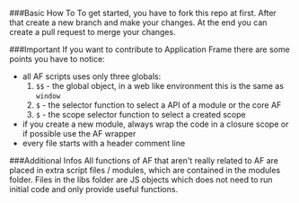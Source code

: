 ###Basic How To
To get started, you have to fork this repo at first. After that create a new branch and make your changes. At the end you can create  a pull request to merge your changes.

###Important
If you want to contribute to Application Frame there are some points you have to notice:
* all AF scripts uses only three globals:
  1. `$$` - the global object, in a web like environment this is the same as `window` 
  2. `$` - the selector function to select a API of a module or the core AF
  3. `$` - the scope selector function to select a created scope
* if you create a new module, always wrap the code in a closure scope or if possible use the AF wrapper
* every file starts with a header comment line

###Additional Infos
All functions of AF that aren't really related to AF are placed in extra script files / modules, which are contained in the modules folder. Files in the libs folder are JS objects which does not need to run initial code and only provide useful functions.




